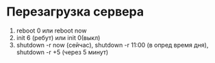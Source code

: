 # Перезагрузка сервера
1. reboot 0 или reboot now
2. init 6 (ребут) или init 0(выкл)
3. shutdown -r now (сейчас), shutdown -r 11:00 (в опред время дня), shutdown -r +5 (через 5 минут)

